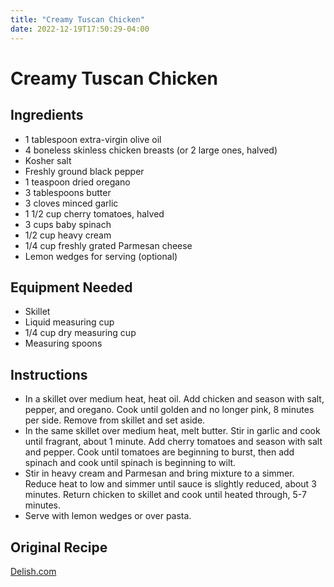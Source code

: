 ```yaml
---
title: "Creamy Tuscan Chicken"
date: 2022-12-19T17:50:29-04:00
---
```


# Creamy Tuscan Chicken

## Ingredients

- 1 tablespoon extra-virgin olive oil
- 4 boneless skinless chicken breasts (or 2 large ones, halved)
- Kosher salt
- Freshly ground black pepper
- 1 teaspoon dried oregano
- 3 tablespoons butter
- 3 cloves minced garlic
- 1 1/2 cup cherry tomatoes, halved
- 3 cups baby spinach
- 1/2 cup heavy cream
- 1/4 cup freshly grated Parmesan cheese
- Lemon wedges for serving (optional)

## Equipment Needed

- Skillet
- Liquid measuring cup
- 1/4 cup dry measuring cup
- Measuring spoons

## Instructions

- In a skillet over medium heat, heat oil. Add chicken and season with salt, pepper, and oregano. Cook until golden and no longer pink, 8 minutes per side. Remove from skillet and set aside.
- In the same skillet over medium heat, melt butter. Stir in garlic and cook until fragrant, about 1 minute. Add cherry tomatoes and season with salt and pepper. Cook until tomatoes are beginning to burst, then add spinach and cook until spinach is beginning to wilt.
- Stir in heavy cream and Parmesan and bring mixture to a simmer. Reduce heat to low and simmer until sauce is slightly reduced, about 3 minutes. Return chicken to skillet and cook until heated through, 5-7 minutes. 
- Serve with lemon wedges or over pasta.

## Original Recipe

[Delish.com](https://www.delish.com/cooking/recipe-ideas/a19636089/creamy-tuscan-chicken-recipe/)
